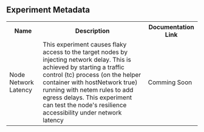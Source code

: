 ## Experiment Metadata

<table>
<tr>
<th> Name </th>
<th> Description </th>
<th> Documentation Link </th>
</tr>
<tr>
 <td> Node Network Latency </td>
 <td> This experiment causes flaky access to the target nodes by injecting network delay. This is achieved by starting a traffic control (tc) process (on the helper container with hostNetwork true) running  with netem rules to add egress delays. This experiment can test the node's resilience accessibility under network latency </td>
 <td>  Comming Soon</td>
 </tr>
</table>
